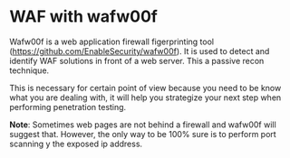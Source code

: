 # WAF with wafw00f

Wafw00f is a web application firewall figerprinting tool (https://github.com/EnableSecurity/wafw00f). It is used to detect and identify WAF solutions in front of a web server. This a passive recon technique.

This is necessary for certain point of view because you need to be know what you are dealing with, it will help you strategize your next step when performing penetration testing.

**Note**: Sometimes web pages are not behind a firewall and wafw00f will suggest that. However, the only way to be 100% sure is to perform port scanning y the exposed ip address.